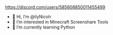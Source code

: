 https://discord.com/users/585608850011455499


- 👋 Hi, I’m @ilyNicoh
- 👀 I’m interested in Minecraft Screenshare Tools
- 🌱 I’m currently learning Python 

<!---
ilyNicoh/ilyNicoh is a ✨ special ✨ repository because its `README.md` (this file) appears on your GitHub profile.
You can click the Preview link to take a look at your changes.
--->
